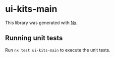 # ui-kits-main

This library was generated with [Nx](https://nx.dev).

## Running unit tests

Run `nx test ui-kits-main` to execute the unit tests.
